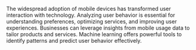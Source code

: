 The widespread adoption of mobile devices has transformed user interaction with technology. Analyzing user behavior is essential for understanding preferences, optimizing services, and improving user experiences. Businesses can leverage insights from mobile usage data to tailor products and services. Machine learning offers powerful tools to identify patterns and predict user behavior effectively.

